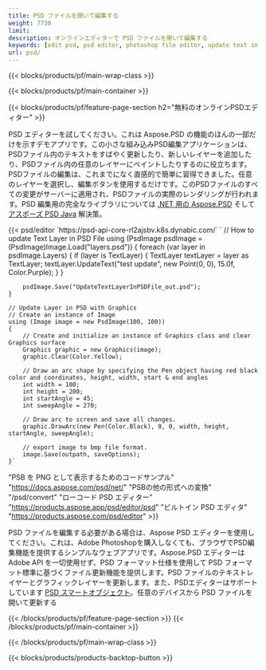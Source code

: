 ```yaml
---
title: PSD ファイルを開いて編集する
weight: 7730
limit: 
description: オンラインエディターで PSD ファイルを開いて編集する
keywords: [edit psd, psd editor, photoshop file editor, update text in psd, update psd, open psd, update text in psd]
url: psd/
---
```


{{< blocks/products/pf/main-wrap-class >}}

{{< blocks/products/pf/main-container >}}

{{< blocks/products/pf/feature-page-section h2="無料のオンラインPSDエディター" >}}
<p>PSD エディターを試してください。これは Aspose.PSD の機能のほんの一部だけを示すデモアプリです。この小さな組み込みPSD編集アプリケーションは、PSDファイル内のテキストをすばやく更新したり、新しいレイヤーを追加したり、PSDファイル内の任意のレイヤーにペイントしたりするのに役立ちます。PSDファイルの編集は、これまでになく直感的で簡単に習得できました。任意のレイヤーを選択し、編集ボタンを使用するだけです。このPSDファイルのすべての変更がサーバーに適用され、PSDファイルの実際のレンダリングが行われます。PSD 編集用の完全なライブラリについては <a href="/psd/{{< lang-code >}}net">.NET 用の Aspose.PSD</a> そして <a href="/psd/{{< lang-code >}}java">アスポーズ PSD Java</a> 解決策。 </p>
{{< psd/editor `https://psd-api-core-rl2ajsbv.k8s.dynabic.com/` 
`	// How to update Text Layer in PSD File
	using (PsdImage psdImage = (PsdImage)Image.Load("layers.psd"))
  	{
		foreach (var layer in psdImage.Layers)
		{
			if (layer is TextLayer)
			{
				TextLayer textLayer = layer as TextLayer;
				textLayer.UpdateText("test update", new Point(0, 0), 15.0f, Color.Purple);
			}
		}

		psdImage.Save("UpdateTextLayerInPSDFile_out.psd");
	}
	
	// Update Layer in PSD with Graphics
	// Create an instance of Image
	using (Image image = new PsdImage(100, 100))
	{
		// Create and initialize an instance of Graphics class and clear Graphics surface
		Graphics graphic = new Graphics(image);
		graphic.Clear(Color.Yellow);

		// Draw an arc shape by specifying the Pen object having red black color and coordinates, height, width, start & end angles                 
		int width = 100;
		int height = 200;
		int startAngle = 45;
		int sweepAngle = 270;

		// Draw arc to screen and save all changes.
		graphic.DrawArc(new Pen(Color.Black), 0, 0, width, height, startAngle, sweepAngle);

		// export image to bmp file format.
		image.Save(outpath, saveOptions);
	}` 
"PSB を PNG として表示するためのコードサンプル"  "https://docs.aspose.com/psd/net/" 
"PSBの他の形式への変換"  "/psd/convert" 
"ローコード PSD エディター" "https://products.aspose.app/psd/editor/psd" 
"ビルトイン PSD エディタ" "https://products.aspose.com/psd/editor" >}}
<p>PSD ファイルを編集する必要がある場合は、Aspose PSD エディターを使用してください。これは、Adobe Photoshopを購入しなくても、ブラウザでPSD編集機能を提供するシンプルなウェブアプリです。Aspose.PSD エディターは Adobe API を一切使用せず、PSD フォーマット仕様を使用して PSD フォーマット標準に基づくファイル更新機能を提供します。PSD ファイルのテキストレイヤーとグラフィックレイヤーを更新します。また、PSDエディターはサポートしています <a href="https://reference.aspose.com/psd/net/aspose.psd.fileformats.psd.layers.smartobjects/smartobjectlayer/">PSD スマートオブジェクト</a>。任意のデバイスから PSD ファイルを開いて更新する</p>

{{< /blocks/products/pf/feature-page-section >}}
{{< /blocks/products/pf/main-container >}}


{{< /blocks/products/pf/main-wrap-class >}}

{{< blocks/products/products-backtop-button >}}
